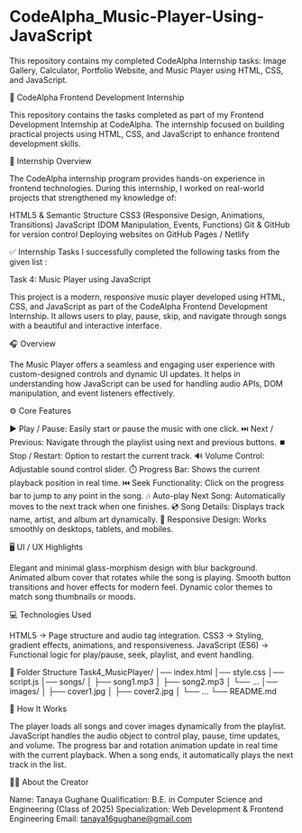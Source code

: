 # CodeAlpha_Music-Player-Using-JavaScript
This repository contains my completed CodeAlpha Internship tasks: Image Gallery, Calculator, Portfolio Website, and Music Player using HTML, CSS, and JavaScript.

🚀 CodeAlpha Frontend Development Internship

This repository contains the tasks completed as part of my Frontend Development Internship at CodeAlpha. The internship focused on building practical projects using HTML, CSS, and JavaScript to enhance frontend development skills.

📌 Internship Overview

The CodeAlpha internship program provides hands-on experience in frontend technologies. During this internship, I worked on real-world projects that strengthened my knowledge of:

HTML5 & Semantic Structure CSS3 (Responsive Design, Animations, Transitions) JavaScript (DOM Manipulation, Events, Functions) Git & GitHub for version control Deploying websites on GitHub Pages / Netlify

✅ Internship Tasks I successfully completed the following tasks from the given list :

Task 4: Music Player using JavaScript

This project is a modern, responsive music player developed using HTML, CSS, and JavaScript as part of the CodeAlpha Frontend Development Internship.
It allows users to play, pause, skip, and navigate through songs with a beautiful and interactive interface.

🎧 Overview

The Music Player offers a seamless and engaging user experience with custom-designed controls and dynamic UI updates.
It helps in understanding how JavaScript can be used for handling audio APIs, DOM manipulation, and event listeners effectively.

⚙️ Core Features

▶️ Play / Pause: Easily start or pause the music with one click.
⏭️ Next / Previous: Navigate through the playlist using next and previous buttons.
⏹️ Stop / Restart: Option to restart the current track.
🔊 Volume Control: Adjustable sound control slider.
⏱️ Progress Bar: Shows the current playback position in real time.
⏮️ Seek Functionality: Click on the progress bar to jump to any point in the song.
🎶 Auto-play Next Song: Automatically moves to the next track when one finishes.
💿 Song Details: Displays track name, artist, and album art dynamically.
📱 Responsive Design: Works smoothly on desktops, tablets, and mobiles.

🖥️ UI / UX Highlights

Elegant and minimal glass-morphism design with blur background.
Animated album cover that rotates while the song is playing.
Smooth button transitions and hover effects for modern feel.
Dynamic color themes to match song thumbnails or moods.

💻 Technologies Used

HTML5 → Page structure and audio tag integration.
CSS3 → Styling, gradient effects, animations, and responsiveness.
JavaScript (ES6) → Functional logic for play/pause, seek, playlist, and event handling.

📂 Folder Structure
Task4_MusicPlayer/
│── index.html
│── style.css
│── script.js
│── songs/
│    ├── song1.mp3
│    ├── song2.mp3
│    └── ...
│── images/
│    ├── cover1.jpg
│    ├── cover2.jpg
│    └── ...
└── README.md

🚀 How It Works

The player loads all songs and cover images dynamically from the playlist.
JavaScript handles the audio object to control play, pause, time updates, and volume.
The progress bar and rotation animation update in real time with the current playback.
When a song ends, it automatically plays the next track in the list.



👩‍💻 About the Creator

Name: Tanaya Gughane
Qualification: B.E. in Computer Science and Engineering (Class of 2025)
Specialization: Web Development & Frontend Engineering
Email: tanaya16gughane@gmail.com
